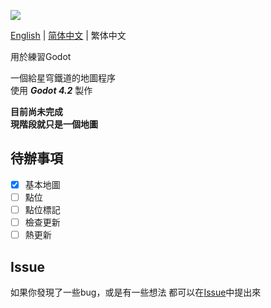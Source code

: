 ![](https://socialify.git.ci/Xyyaua/StarRail-Map/image?description=1&descriptionEditable=A%20map%20application%20made%20with%20Godot%20for%20StarRail&font=Inter&forks=1&issues=1&language=1&name=1&owner=1&pattern=Plus&pulls=1&stargazers=1&theme=Auto)

[English](../README.md) | [简体中文](README_zh-cn.md) | 繁体中文

用於練習Godot

一個給星穹鐵道的地圖程序  
使用 ***Godot 4.2*** 製作

**目前尚未完成**  
**現階段就只是一個地圖**

## 待辦事項
- [x] 基本地圖  
- [ ] 點位  
- [ ] 點位標記  
- [ ] 檢查更新  
- [ ] 熱更新  

## Issue
如果你發現了一些bug，或是有一些想法
都可以在[Issue](https://github.com/Xyyaua/StarRail-Map/issues)中提出來